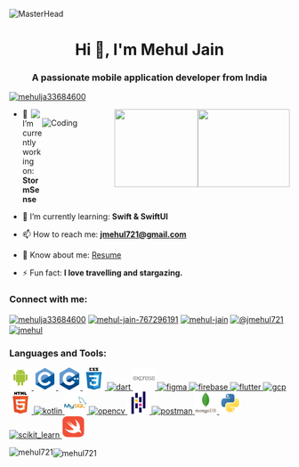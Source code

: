 ![MasterHead]([https://camo.githubusercontent.com/2258ba0f05163f3778f6ec7608f1c0f9247c337ff15ed2e0adaee102e1c44142/68747470733a2f2f6d656469612e74656e6f722e636f6d2f336254785a34486472797341414141642f706978656c732d6e656f6e2e676966])
<h1 align="center">Hi 👋, I'm Mehul Jain</h1>
<h3 align="center">A passionate mobile application developer from India</h3>
<p align="left"> <a href="https://twitter.com/mehulja33684600"target="blank"><img src="https://img.shields.io/twitter/follow/mehulja33684600?logo=twitter&style=for-the-badge" alt="mehulja33684600" /></a> </p>
<img align="right" src="https://i.pinimg.com/originals/a7/37/2e/a7372eaaeafa289f28534ad39d96d517.gif" width="165" height="140">
<img align="right" src="https://encrypted-tbn0.gstatic.com/images?q=tbn:ANd9GcSHfvJQdTD8IFAUS4jNkFrVYGai1NknAbHAMA&s" width="150" height="140">
<img align="right" src="https://p.atrick.org/assets/swift-for-web-designers/swift_logo.png" width="150">
<img align="right" alt="Coding" width="130" src="https://user-images.githubusercontent.com/74038190/212281780-0afd9616-8310-46e9-a898-c4f5269f1387.gif" height="145">


- 🔭 I’m currently working on: **StormSense**

- 🌱 I’m currently learning: **Swift & SwiftUI**

- 📫 How to reach me: **jmehul721@gmail.com**

- 📄 Know about me: <a href="https://drive.google.com/file/d/1rEOMUTJkN7e8kGEjzTfHuWmC_LsDHs33/view?usp=drive_link" alt="My Resume">Resume</a>
- ⚡ Fun fact: **I love travelling and stargazing.**

<h3 align="left">Connect with me:</h3>
<p align="left">
<a href="https://twitter.com/mehulja33684600" target="blank"><img align="center" src="https://raw.githubusercontent.com/rahuldkjain/github-profile-readme-generator/master/src/images/icons/Social/twitter.svg" alt="mehulja33684600" height="30" width="40" /></a>
<a href="https://linkedin.com/in/mehul-jain-767296191" target="blank"><img align="center" src="https://raw.githubusercontent.com/rahuldkjain/github-profile-readme-generator/master/src/images/icons/Social/linked-in-alt.svg" alt="mehul-jain-767296191" height="30" width="40" /></a>
<a href="https://stackoverflow.com/users/26736440/mehul-jain" target="blank"><img align="center" src="https://raw.githubusercontent.com/rahuldkjain/github-profile-readme-generator/master/src/images/icons/Social/stack-overflow.svg" alt="mehul-jain" height="30" width="40" /></a>
<a href="https://medium.com/@jmehul721" target="blank"><img align="center" src="https://raw.githubusercontent.com/rahuldkjain/github-profile-readme-generator/master/src/images/icons/Social/medium.svg" alt="@jmehul721" height="30" width="40" /></a>
<a href="https://www.leetcode.com/jmehul" target="blank"><img align="center" src="https://raw.githubusercontent.com/rahuldkjain/github-profile-readme-generator/master/src/images/icons/Social/leet-code.svg" alt="jmehul" height="30" width="40" /></a>
</p>

<h3 align="left">Languages and Tools:</h3>
<p align="left"> <a href="https://developer.android.com" target="_blank" rel="noreferrer"> <img src="https://raw.githubusercontent.com/devicons/devicon/master/icons/android/android-original-wordmark.svg" alt="android" width="40" height="40"/> </a> <a href="https://www.cprogramming.com/" target="_blank" rel="noreferrer"> <img src="https://raw.githubusercontent.com/devicons/devicon/master/icons/c/c-original.svg" alt="c" width="40" height="40"/> </a> <a href="https://www.w3schools.com/cpp/" target="_blank" rel="noreferrer"> <img src="https://raw.githubusercontent.com/devicons/devicon/master/icons/cplusplus/cplusplus-original.svg" alt="cplusplus" width="40" height="40"/> </a> <a href="https://www.w3schools.com/css/" target="_blank" rel="noreferrer"> <img src="https://raw.githubusercontent.com/devicons/devicon/master/icons/css3/css3-original-wordmark.svg" alt="css3" width="40" height="40"/> </a> <a href="https://dart.dev" target="_blank" rel="noreferrer"> <img src="https://www.vectorlogo.zone/logos/dartlang/dartlang-icon.svg" alt="dart" width="40" height="40"/> </a> <a href="https://expressjs.com" target="_blank" rel="noreferrer"> <img src="https://raw.githubusercontent.com/devicons/devicon/master/icons/express/express-original-wordmark.svg" alt="express" width="40" height="40"/> </a> <a href="https://www.figma.com/" target="_blank" rel="noreferrer"> <img src="https://www.vectorlogo.zone/logos/figma/figma-icon.svg" alt="figma" width="40" height="40"/> </a> <a href="https://firebase.google.com/" target="_blank" rel="noreferrer"> <img src="https://www.vectorlogo.zone/logos/firebase/firebase-icon.svg" alt="firebase" width="40" height="40"/> </a> <a href="https://flutter.dev" target="_blank" rel="noreferrer"> <img src="https://www.vectorlogo.zone/logos/flutterio/flutterio-icon.svg" alt="flutter" width="40" height="40"/> </a> <a href="https://cloud.google.com" target="_blank" rel="noreferrer"> <img src="https://www.vectorlogo.zone/logos/google_cloud/google_cloud-icon.svg" alt="gcp" width="40" height="40"/> </a> <a href="https://www.w3.org/html/" target="_blank" rel="noreferrer"> <img src="https://raw.githubusercontent.com/devicons/devicon/master/icons/html5/html5-original-wordmark.svg" alt="html5" width="40" height="40"/> </a> <a href="https://kotlinlang.org" target="_blank" rel="noreferrer"> <img src="https://www.vectorlogo.zone/logos/kotlinlang/kotlinlang-icon.svg" alt="kotlin" width="40" height="40"/> </a> <a href="https://www.mysql.com/" target="_blank" rel="noreferrer"> <img src="https://raw.githubusercontent.com/devicons/devicon/master/icons/mysql/mysql-original-wordmark.svg" alt="mysql" width="40" height="40"/> </a> <a href="https://opencv.org/" target="_blank" rel="noreferrer"> <img src="https://www.vectorlogo.zone/logos/opencv/opencv-icon.svg" alt="opencv" width="40" height="40"/> </a> <a href="https://pandas.pydata.org/" target="_blank" rel="noreferrer"> <img src="https://raw.githubusercontent.com/devicons/devicon/2ae2a900d2f041da66e950e4d48052658d850630/icons/pandas/pandas-original.svg" alt="pandas" width="40" height="40"/> </a> <a href="https://postman.com" target="_blank" rel="noreferrer"> <img src="https://www.vectorlogo.zone/logos/getpostman/getpostman-icon.svg" alt="postman" width="40" height="40"/> </a> <a href="https://www.python.org" target="_blank" rel="noreferrer"><a href="https://www.mongodb.com/" target="_blank" rel="noreferrer"> <img src="https://raw.githubusercontent.com/devicons/devicon/master/icons/mongodb/mongodb-original-wordmark.svg" alt="mongodb" width="40" height="40"/> </a> <img src="https://raw.githubusercontent.com/devicons/devicon/master/icons/python/python-original.svg" alt="python" width="40" height="40"/> </a> <a href="https://scikit-learn.org/" target="_blank" rel="noreferrer"> <img src="https://upload.wikimedia.org/wikipedia/commons/0/05/Scikit_learn_logo_small.svg" alt="scikit_learn" width="40" height="40"/> </a> <a href="https://developer.apple.com/swift/" target="_blank" rel="noreferrer"> <img src="https://raw.githubusercontent.com/devicons/devicon/master/icons/swift/swift-original.svg" alt="swift" width="40" height="40"/> </a> </p>

<p><img align="left" src="https://github-readme-stats.vercel.app/api/top-langs?username=mehul721&show_icons=true&locale=en&layout=compact" alt="mehul721" /></p>

<p><img align="center" src="https://github-readme-streak-stats.herokuapp.com/?user=mehul721&" alt="mehul721" /></p>


